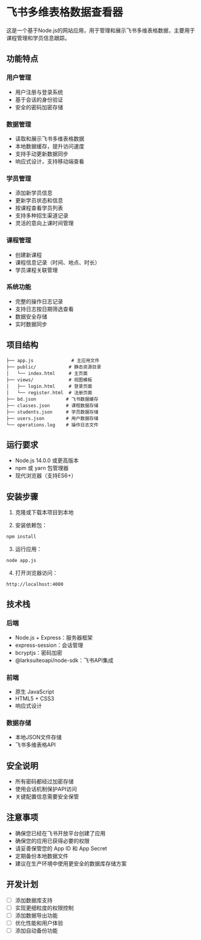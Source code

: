 # 飞书多维表格数据查看器

这是一个基于Node.js的网站应用，用于管理和展示飞书多维表格数据，主要用于课程管理和学员信息跟踪。

## 功能特点

### 用户管理
- 用户注册与登录系统
- 基于会话的身份验证
- 安全的密码加密存储

### 数据管理
- 读取和展示飞书多维表格数据
- 本地数据缓存，提升访问速度
- 支持手动更新数据同步
- 响应式设计，支持移动端查看

### 学员管理
- 添加新学员信息
- 更新学员状态和信息
- 按课程查看学员列表
- 支持多种招生渠道记录
- 灵活的意向上课时间管理

### 课程管理
- 创建新课程
- 课程信息记录（时间、地点、时长）
- 学员课程关联管理

### 系统功能
- 完整的操作日志记录
- 支持日志按日期筛选查看
- 数据安全存储
- 实时数据同步

## 项目结构

```
├── app.js              # 主应用文件
├── public/            # 静态资源目录
│   └── index.html     # 主页面
├── views/             # 视图模板
│   ├── login.html     # 登录页面
│   └── register.html  # 注册页面
├── bd.json           # 飞书数据缓存
├── classes.json      # 课程数据存储
├── students.json     # 学员数据存储
├── users.json        # 用户数据存储
└── operations.log    # 操作日志文件
```

## 运行要求

- Node.js 14.0.0 或更高版本
- npm 或 yarn 包管理器
- 现代浏览器（支持ES6+）

## 安装步骤

1. 克隆或下载本项目到本地

2. 安装依赖包：
```bash
npm install
```

3. 运行应用：
```bash
node app.js
```

4. 打开浏览器访问：
```
http://localhost:4000
```

## 技术栈

### 后端
- Node.js + Express：服务器框架
- express-session：会话管理
- bcryptjs：密码加密
- @larksuiteoapi/node-sdk：飞书API集成

### 前端
- 原生 JavaScript
- HTML5 + CSS3
- 响应式设计

### 数据存储
- 本地JSON文件存储
- 飞书多维表格API

## 安全说明
- 所有密码都经过加密存储
- 使用会话机制保护API访问
- 关键配置信息需要安全保管

## 注意事项

- 确保您已经在飞书开放平台创建了应用
- 确保您的应用已获得必要的权限
- 请妥善保管您的 App ID 和 App Secret
- 定期备份本地数据文件
- 建议在生产环境中使用更安全的数据库存储方案

## 开发计划
- [ ] 添加数据库支持
- [ ] 实现更细粒度的权限控制
- [ ] 添加数据导出功能
- [ ] 优化性能和用户体验
- [ ] 添加自动备份功能 